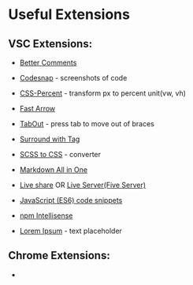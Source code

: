 # Useful Extensions

## VSC Extensions:   

- [Better Comments](https://marketplace.visualstudio.com/items?itemName=aaron-bond.better-comments) 

- [Codesnap](https://marketplace.visualstudio.com/items?itemName=adpyke.codesnap) - screenshots of code

- [CSS-Percent](https://marketplace.visualstudio.com/items?itemName=morehardy.css-percent) - transform px to percent unit(vw, vh)

- [Fast Arrow](https://marketplace.visualstudio.com/items?itemName=vinliao.fast-arrow)

- [TabOut](https://marketplace.visualstudio.com/items?itemName=albert.TabOut) - press tab to move out of braces

- [Surround with Tag](https://marketplace.visualstudio.com/items?itemName=BalduinLandolt.surround-with-tag)

- [SCSS to CSS](https://marketplace.visualstudio.com/items?itemName=yutent.scss-to-css) - converter

- [Markdown All in One](https://marketplace.visualstudio.com/items?itemName=yzhang.markdown-all-in-one)

- [Live share](https://marketplace.visualstudio.com/items?itemName=MS-vsliveshare.vsliveshare) OR [Live Server(Five Server)](https://marketplace.visualstudio.com/items?itemName=yandeu.five-server)

- [JavaScript (ES6) code snippets](https://marketplace.visualstudio.com/items?itemName=xabikos.JavaScriptSnippets)

- [npm Intellisense](https://marketplace.visualstudio.com/items?itemName=christian-kohler.npm-intellisense) 

- [Lorem Ipsum](https://marketplace.visualstudio.com/items?itemName=Tyriar.lorem-ipsum) - text placeholder


## Chrome Extensions:

- []()